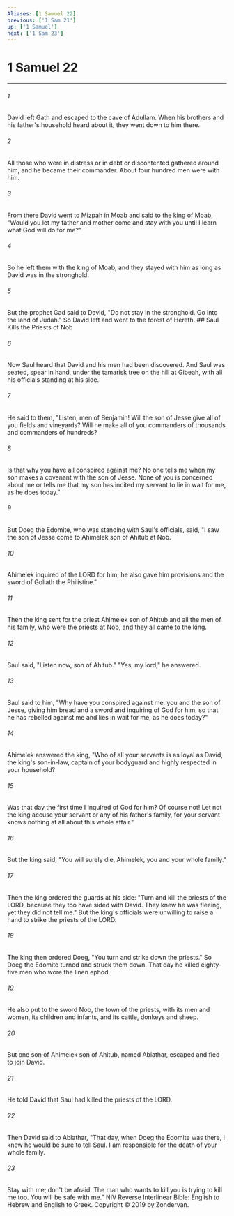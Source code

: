 ```yaml
---
Aliases: [1 Samuel 22]
previous: ['1 Sam 21']
up: ['1 Samuel']
next: ['1 Sam 23']
---
```

# 1 Samuel 22

***


###### 1 
David left Gath and escaped to the cave of Adullam. When his brothers and his father's household heard about it, they went down to him there. 

###### 2 
All those who were in distress or in debt or discontented gathered around him, and he became their commander. About four hundred men were with him. 

###### 3 
From there David went to Mizpah in Moab and said to the king of Moab, "Would you let my father and mother come and stay with you until I learn what God will do for me?" 

###### 4 
So he left them with the king of Moab, and they stayed with him as long as David was in the stronghold. 

###### 5 
But the prophet Gad said to David, "Do not stay in the stronghold. Go into the land of Judah." So David left and went to the forest of Hereth. ## Saul Kills the Priests of Nob 

###### 6 
Now Saul heard that David and his men had been discovered. And Saul was seated, spear in hand, under the tamarisk tree on the hill at Gibeah, with all his officials standing at his side. 

###### 7 
He said to them, "Listen, men of Benjamin! Will the son of Jesse give all of you fields and vineyards? Will he make all of you commanders of thousands and commanders of hundreds? 

###### 8 
Is that why you have all conspired against me? No one tells me when my son makes a covenant with the son of Jesse. None of you is concerned about me or tells me that my son has incited my servant to lie in wait for me, as he does today." 

###### 9 
But Doeg the Edomite, who was standing with Saul's officials, said, "I saw the son of Jesse come to Ahimelek son of Ahitub at Nob. 

###### 10 
Ahimelek inquired of the LORD for him; he also gave him provisions and the sword of Goliath the Philistine." 

###### 11 
Then the king sent for the priest Ahimelek son of Ahitub and all the men of his family, who were the priests at Nob, and they all came to the king. 

###### 12 
Saul said, "Listen now, son of Ahitub." "Yes, my lord," he answered. 

###### 13 
Saul said to him, "Why have you conspired against me, you and the son of Jesse, giving him bread and a sword and inquiring of God for him, so that he has rebelled against me and lies in wait for me, as he does today?" 

###### 14 
Ahimelek answered the king, "Who of all your servants is as loyal as David, the king's son-in-law, captain of your bodyguard and highly respected in your household? 

###### 15 
Was that day the first time I inquired of God for him? Of course not! Let not the king accuse your servant or any of his father's family, for your servant knows nothing at all about this whole affair." 

###### 16 
But the king said, "You will surely die, Ahimelek, you and your whole family." 

###### 17 
Then the king ordered the guards at his side: "Turn and kill the priests of the LORD, because they too have sided with David. They knew he was fleeing, yet they did not tell me." But the king's officials were unwilling to raise a hand to strike the priests of the LORD. 

###### 18 
The king then ordered Doeg, "You turn and strike down the priests." So Doeg the Edomite turned and struck them down. That day he killed eighty-five men who wore the linen ephod. 

###### 19 
He also put to the sword Nob, the town of the priests, with its men and women, its children and infants, and its cattle, donkeys and sheep. 

###### 20 
But one son of Ahimelek son of Ahitub, named Abiathar, escaped and fled to join David. 

###### 21 
He told David that Saul had killed the priests of the LORD. 

###### 22 
Then David said to Abiathar, "That day, when Doeg the Edomite was there, I knew he would be sure to tell Saul. I am responsible for the death of your whole family. 

###### 23 
Stay with me; don't be afraid. The man who wants to kill you is trying to kill me too. You will be safe with me." NIV Reverse Interlinear Bible: English to Hebrew and English to Greek. Copyright © 2019 by Zondervan.
